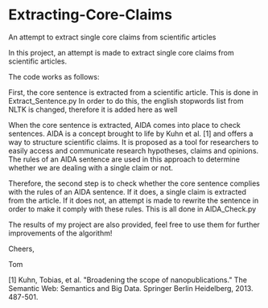 # Extracting-Core-Claims
An attempt to extract single core claims from scientific articles

In this project, an attempt is made to extract single core claims from scientific articles.

The code works as follows:

First, the core sentence is extracted from a scientific article. This is done in Extract_Sentence.py
In order to do this, the english stopwords list from NLTK is changed, therefore it is added here as well

When the core sentence is extracted, AIDA comes into place to check sentences. AIDA is a concept brought to life by Kuhn et al. [1] and offers a way to structure scientific claims. It is proposed as a tool for  researchers to easily access and communicate research hypotheses, claims and opinions. The rules of an AIDA sentence are used in this approach to determine whether we are dealing with a single claim or not.

Therefore, the second step is to check whether the core sentence complies with the rules of an AIDA sentence. If it does, a single claim is extracted from the article. If it does not, an attempt is made to rewrite the sentence in order to make it comply with these rules. This is all done in AIDA_Check.py

The results of my project are also provided, feel free to use them for further improvements of the algorithm!

Cheers,

Tom

[1] Kuhn, Tobias, et al. "Broadening the scope of nanopublications." The Semantic Web: Semantics and Big Data. Springer Berlin Heidelberg, 2013. 487-501.
